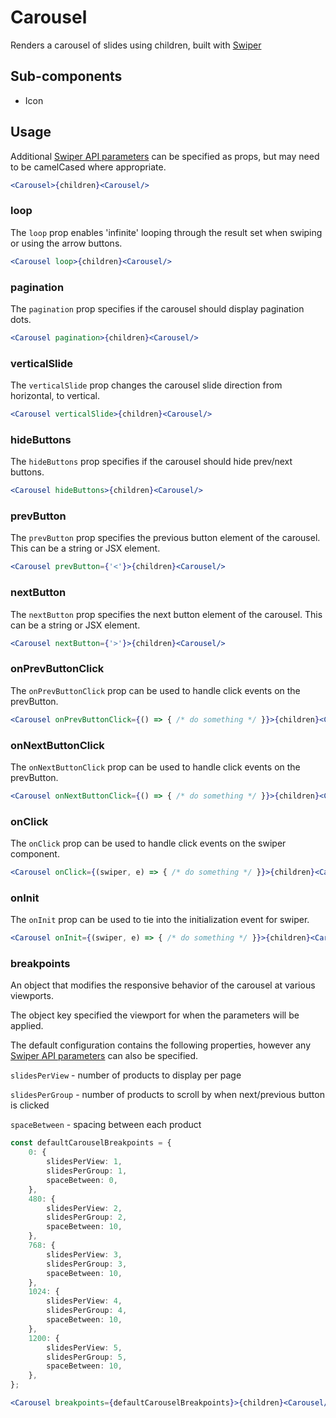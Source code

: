 # Carousel

Renders a carousel of slides using children, built with [Swiper](https://swiperjs.com/)

## Sub-components
- Icon

## Usage

Additional [Swiper API parameters](https://swiperjs.com/swiper-api#parameters) can be specified as props, but may need to be camelCased where appropriate.

```jsx
<Carousel>{children}<Carousel/>
```
### loop
The `loop` prop enables 'infinite' looping through the result set when swiping or using the arrow buttons.

```jsx
<Carousel loop>{children}<Carousel/>
```

### pagination
The `pagination` prop specifies if the carousel should display pagination dots. 

```jsx
<Carousel pagination>{children}<Carousel/>
```

### verticalSlide 
The `verticalSlide` prop changes the carousel slide direction from horizontal, to vertical. 

```jsx
<Carousel verticalSlide>{children}<Carousel/>
```

### hideButtons
The `hideButtons` prop specifies if the carousel should hide prev/next buttons.

```jsx
<Carousel hideButtons>{children}<Carousel/>
```

### prevButton
The `prevButton` prop specifies the previous button element of the carousel. This can be a string or JSX element. 

```jsx
<Carousel prevButton={'<'}>{children}<Carousel/>
```

### nextButton
The `nextButton` prop specifies the next button element of the carousel. This can be a string or JSX element. 

```jsx
<Carousel nextButton={'>'}>{children}<Carousel/>
```

### onPrevButtonClick
The `onPrevButtonClick` prop can be used to handle click events on the prevButton.

```jsx
<Carousel onPrevButtonClick={() => { /* do something */ }}>{children}<Carousel/>
```

### onNextButtonClick
The `onNextButtonClick` prop can be used to handle click events on the prevButton.

```jsx
<Carousel onNextButtonClick={() => { /* do something */ }}>{children}<Carousel/>
```

### onClick
The `onClick` prop can be used to handle click events on the swiper component.

```jsx
<Carousel onClick={(swiper, e) => { /* do something */ }}>{children}<Carousel/>
```

### onInit
The `onInit` prop can be used to tie into the initialization event for swiper.

```jsx
<Carousel onInit={(swiper, e) => { /* do something */ }}>{children}<Carousel/>
```

### breakpoints
An object that modifies the responsive behavior of the carousel at various viewports. 

The object key specified the viewport for when the parameters will be applied. 

The default configuration contains the following properties, however any [Swiper API parameters](https://swiperjs.com/swiper-api#parameters) can also be specified. 

`slidesPerView` - number of products to display per page

`slidesPerGroup` - number of products to scroll by when next/previous button is clicked

`spaceBetween` - spacing between each product

```typescript
const defaultCarouselBreakpoints = {
	0: {
		slidesPerView: 1,
		slidesPerGroup: 1,
		spaceBetween: 0,
	},
	480: {
		slidesPerView: 2,
		slidesPerGroup: 2,
		spaceBetween: 10,
	},
	768: {
		slidesPerView: 3,
		slidesPerGroup: 3,
		spaceBetween: 10,
	},
	1024: {
		slidesPerView: 4,
		slidesPerGroup: 4,
		spaceBetween: 10,
	},
	1200: {
		slidesPerView: 5,
		slidesPerGroup: 5,
		spaceBetween: 10,
	},
};
```

```jsx
<Carousel breakpoints={defaultCarouselBreakpoints}>{children}<Carousel/>
```
